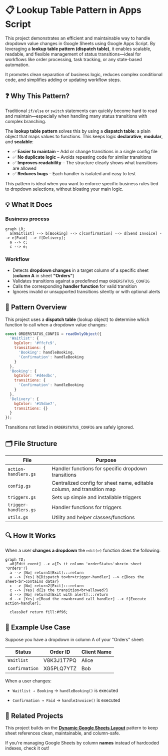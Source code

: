 # 📋 Lookup Table Pattern in Apps Script

This project demonstrates an efficient and maintainable way to handle dropdown value changes in Google Sheets using Google Apps Script. By leveraging a **lookup table pattern (dispatch table)**, it enables scalable, readable, and flexible management of status transitions—ideal for workflows like order processing, task tracking, or any state-based automation.

It promotes clean separation of business logic, reduces complex conditional code, and simplifies adding or updating workflow steps.

## ❓ Why This Pattern?

Traditional `if/else` or `switch` statements can quickly become hard to read and maintain—especially when handling many status transitions with complex branching.

The **lookup table pattern** solves this by using a **dispatch table**: a plain object that maps values to functions. This keeps logic **declarative**, **modular**, and **scalable**:

* ✅ **Easier to maintain** – Add or change transitions in a single config file
* ✅ **No duplicate logic** – Avoids repeating code for similar transitions
* ✅ **Improves readability** – The structure clearly shows what transitions are allowed
* ✅ **Reduces bugs** – Each handler is isolated and easy to test

This pattern is ideal when you want to enforce specific business rules tied to dropdown selections, without bloating your main logic.


## 💡 What It Does

### Business process

```mermaid
graph LR;
  a[Waitlist] --> b[Booking] --> c[Confirmation] --> d[Send Invoice] --> e[Paid] --> f[Delivery];
  a --> c;
  c --> e;
```

### Workflow

* Detects **dropdown changes** in a target column of a specific sheet (**column A** in sheet **"Orders"**)
* Validates transitions against a predefined map `ORDERSTATUS_CONFIG`
* Calls the corresponding **handler function** for valid transition
* Ignores invalid or unsupported transitions silently or with optional alerts


## 🧠 Pattern Overview

This project uses a **dispatch table** (lookup object) to determine which function to call when a dropdown value changes:

```javascript
const ORDERSTATUS_CONFIG = readOnlyObject({
  'Waitlist': {
    bgColor: '#ffcfc9',
    transitions: {
      'Booking': handleBooking,
      'Confirmation': handleBooking
    }
  },
  'Booking': {
    bgColor: '#d4edbc',
    transitions: {
      'Confirmation': handleBooking
    }
  },
  'Delivery': {
    bgColor: '#15dae7',
    transitions: {}
  }
});
```

Transitions not listed in `ORDERSTATUS_CONFIG` are safely ignored.


## 🗂 File Structure

| File                  | Purpose                                                                 |
| --------------------- | ------------------------------------------------------------------------|
| `action-handlers.gs`  | Handler functions for specific dropdown transitions                     |
| `config.gs`           | Centralized config for sheet name, editable column, and transition map  |
| `triggers.gs`         | Sets up simple and installable triggers                                 |
| `trigger-handlers.gs` | Handler functions for triggers                                          |
| `utils.gs`            | Utility and helper classes/functions                                    |


## 🔍 How It Works

When a user **changes a dropdown** the `edit(e)` function does the following:

```mermaid
graph TD;
  a0[Edit event] --> a{Is it column 'orderStatus'<br>in sheet 'Orders'?}
  a --> |No| return1[Exit]:::return
  a --> |Yes| b[Dispatch to<br>trigger-handler] --> c{Does the sheet<br>contains data?}
  c --> |No| return2[Exit]:::return
  c --> |Yes| d{Is the transition<br>allowed?}
  d --> |No| return3[Exit with alert]:::return
  d --> |Yes| e[Read the row<br>and call handler] --> f[Execute action-handler];

  classDef return fill:#f96;
```


## 🧪 Example Use Case

Suppose you have a dropdown in column A of your "Orders" sheet:

| Status          | Order ID    | Client Name |
| --------------- | ----------- | ----------- |
| `Waitlist`      | V8K3J1T7PQ  | Alice       |
| `Confirmation`  | XG5PLQ7YTZ  | Bob         |

When a user changes:

* `Waitlist → Booking`
  → `handleBooking()` is executed

* `Confirmation → Paid`
  → `handleInvoice()` is executed


## 🧩 Related Projects

This project builds on the **[Dynamic Google Sheets Layout](https://github.com/sangnandar/Dynamic-Google-Sheets-Layout)** pattern to keep sheet references clean, maintainable, and column-safe.

If you're managing Google Sheets by column **names** instead of hardcoded indexes, check it out!
